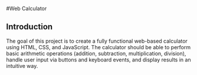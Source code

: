 #Web Calculator

## Introduction

The goal of this project is to create a fully functional web-based calculator using HTML, CSS,
and JavaScript. The calculator should be able to perform basic arithmetic operations (addition,
subtraction, multiplication, division), handle user input via buttons and keyboard events, and
display results in an intuitive way.

